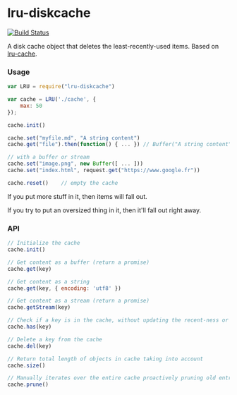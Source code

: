 # lru-diskcache

[![Build Status](https://travis-ci.org/GitbookIO/lru-diskcache.svg?branch=master)](https://travis-ci.org/GitbookIO/lru-diskcache)

A disk cache object that deletes the least-recently-used items. Based on [lru-cache](https://github.com/isaacs/node-lru-cache).

### Usage

```js
var LRU = require("lru-diskcache")

var cache = LRU('./cache', {
    max: 50
});

cache.init()

cache.set("myfile.md", "A string content")
cache.get("file").then(function() { ... }) // Buffer("A string content")

// with a buffer or stream
cache.set("image.png", new Buffer([ ... ]))
cache.set("index.html", request.get("https://www.google.fr"))

cache.reset()    // empty the cache
```

If you put more stuff in it, then items will fall out.

If you try to put an oversized thing in it, then it'll fall out right away.

### API

```js
// Initialize the cache
cache.init()

// Get content as a buffer (return a promise)
cache.get(key)

// Get content as a string
cache.get(key, { encoding: 'utf8' })

// Get content as a stream (return a promise)
cache.getStream(key)

// Check if a key is in the cache, without updating the recent-ness or deleting it for being stale.
cache.has(key)

// Delete a key from the cache
cache.del(key)

// Return total length of objects in cache taking into account
cache.size()

// Manually iterates over the entire cache proactively pruning old entries
cache.prune()
```

